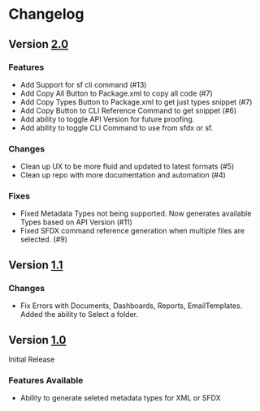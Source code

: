# Changelog

## Version [2.0](https://github.com/chiefpansancolt/package-builder/releases/tag/2.0)

### Features

- Add Support for sf cli command (#13)
- Add Copy All Button to Package.xml to copy all code (#7)
- Add Copy Types Button to Package.xml to get just types snippet (#7)
- Add Copy Button to CLI Reference Command to get snippet (#6)
- Add ability to toggle API Version for future proofing.
- Add ability to toggle CLI Command to use from sfdx or sf.

### Changes

- Clean up UX to be more fluid and updated to latest formats (#5)
- Clean up repo with more documentation and automation (#4)

### Fixes

- Fixed Metadata Types not being supported. Now generates available Types based on API Version (#11)
- Fixed SFDX command reference generation when multiple files are selected. (#9)

## Version [1.1](https://github.com/chiefpansancolt/package-builder/releases/tag/1.1)

### Changes

- Fix Errors with Documents, Dashboards, Reports, EmailTemplates. Added the ability to Select a folder.

## Version [1.0](https://github.com/chiefpansancolt/package-builder/releases/tag/1.0)

Initial Release

### Features Available

- Ability to generate seleted metadata types for XML or SFDX
